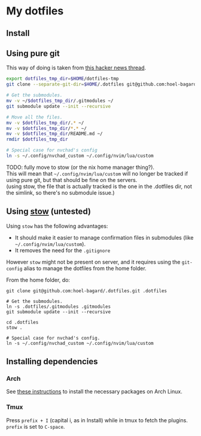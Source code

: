 # My dotfiles

## Install
## Using pure git
This way of doing is taken from [this hacker news thread](https://news.ycombinator.com/item?id=11071754).

```zsh
export dotfiles_tmp_dir=$HOME/dotfiles-tmp
git clone --separate-git-dir=$HOME/.dotfiles git@github.com:hoel-bagard/.dotfiles.git $dotfiles_tmp_dir

# Get the submodules.
mv -v ~/$dotfiles_tmp_dir/.gitmodules ~/
git submodule update --init --recursive

# Move all the files.
mv -v $dotfiles_tmp_dir/.* ~/
mv -v $dotfiles_tmp_dir/*.* ~/
mv -v $dotfiles_tmp_dir/README.md ~/
rmdir $dotfiles_tmp_dir

# Special case for nvchad's config
ln -s ~/.config/nvchad_custom ~/.config/nvim/lua/custom
```

TODO: fully move to stow (or the nix home manager thing?).\
This will mean that `~/.config/nvim/lua/custom` will no longer be tracked if using pure git, but that should be fine on the servers.\
(using stow, the file that is actually tracked is the one in the .dotfiles dir, not the simlink, so there's no submodule issue.)

## Using [stow](https://www.gnu.org/software/stow/)  (untested)
Using `stow` has the following advantages:
- It should make it easier to manage confirmation files in submodules (like `~/.config/nvim/lua/custom`).
- It removes the need for the `.gitignore`

However `stow` might not be present on server, and it requires using the `git-config` alias to manage the dotfiles from the home folder.

From the home folder, do:
```console
git clone git@github.com:hoel-bagard/.dotfiles.git .dotfiles

# Get the submodules.
ln -s .dotfiles/.gitmodules .gitmodules
git submodule update --init --recursive

cd .dotfiles
stow .

# Special case for nvchad's config.
ln -s ~/.config/nvchad_custom ~/.config/nvim/lua/custom
```

## Installing dependencies
### Arch
See [these instructions](https://github.com/hoel-bagard/arch-cheatsheet/blob/master/4-shell.md) to install the necessary packages on Arch Linux.

### Tmux
Press `prefix + I` (capital i, as in Install) while in tmux to fetch the plugins. `prefix` is set to `C-space`.
